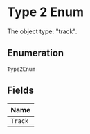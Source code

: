 
# Type 2 Enum

The object type: "track".

## Enumeration

`Type2Enum`

## Fields

| Name |
|  --- |
| `Track` |


